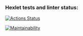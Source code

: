 ### Hexlet tests and linter status:

[![Actions Status](https://github.com/NikKha03/frontend-project-44/workflows/hexlet-check/badge.svg)](https://github.com/NikKha03/frontend-project-44/actions)

[![Maintainability](https://api.codeclimate.com/v1/badges/4534832b76bd6188dcc2/maintainability)](https://codeclimate.com/github/NikKha03/frontend-project-44/maintainability)
